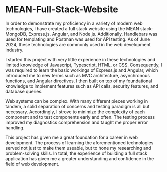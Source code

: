 # MEAN-Full-Stack-Website

In order to demonstrate my proficiency in a variety of modern web technologies, I have created a full stack website using the MEAN stack: MongoDB, Express.js, Angular, and Node.js. Additionally, Handlebars was used for templating and Postman was used for API testing. As of June 2024, these technologies are commonly used in the web development industry.

I started this project with very little experience in these technologies and limited knowledge of Javascript, Typescript, HTML, or CSS. Consequently, I was required to learn the basic workings of Express.js and Angular, which introduced me to new terms such as MVC architecture, asynchronous functions, and Angular directives. I then built on top of my foundational knowledge to implement features such as API calls, security features, and database queries.

Web systems can be complex. With many different pieces working in tandem, a solid separation of concerns and testing paradigm is all but necessary. Accordingly, I strove to minimize the complexity of each component and to test components early and often. The testing process improved my diagnostics comprehension and taught me proper error handling.

This project has given me a great foundation for a career in web development. The process of learning the aforementioned technologies served not just to make them useable, but to hone my researching and problem-solving skills. In total, the experience of building a full stack application has given me a greater understanding and confidence in the field of web development.